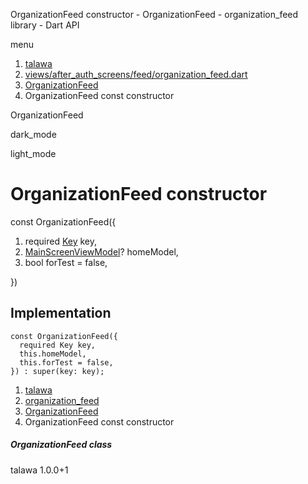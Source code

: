 




OrganizationFeed constructor - OrganizationFeed - organization\_feed library - Dart API







menu

1. [talawa](../../index.html)
2. [views/after\_auth\_screens/feed/organization\_feed.dart](../../views_after_auth_screens_feed_organization_feed/views_after_auth_screens_feed_organization_feed-library.html)
3. [OrganizationFeed](../../views_after_auth_screens_feed_organization_feed/OrganizationFeed-class.html)
4. OrganizationFeed const constructor

OrganizationFeed


dark\_mode

light\_mode




# OrganizationFeed constructor


const
OrganizationFeed({

1. required [Key](https://api.flutter.dev/flutter/foundation/Key-class.html) key,
2. [MainScreenViewModel](../../view_model_main_screen_view_model/MainScreenViewModel-class.html)? homeModel,
3. bool forTest = false,

})

## Implementation

```
const OrganizationFeed({
  required Key key,
  this.homeModel,
  this.forTest = false,
}) : super(key: key);
```

 


1. [talawa](../../index.html)
2. [organization\_feed](../../views_after_auth_screens_feed_organization_feed/views_after_auth_screens_feed_organization_feed-library.html)
3. [OrganizationFeed](../../views_after_auth_screens_feed_organization_feed/OrganizationFeed-class.html)
4. OrganizationFeed const constructor

##### OrganizationFeed class





talawa
1.0.0+1






